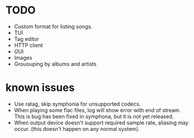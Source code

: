 # TODO
- Custom format for listing songs.
- TUI
- Tag editor
- HTTP client
- GUI
- Images
- Grououping by albums and artists

# known issues
- Use ratag, skip symphonia for unsupported codecs.
- When playing some flac files, log will show error with end of stream. This is
  bug has been fixed in symphona, but it is not yet released.
- When output device doesn't support required sample rate, aliasing may occur.
  (this doesn't happen on any normal system).
